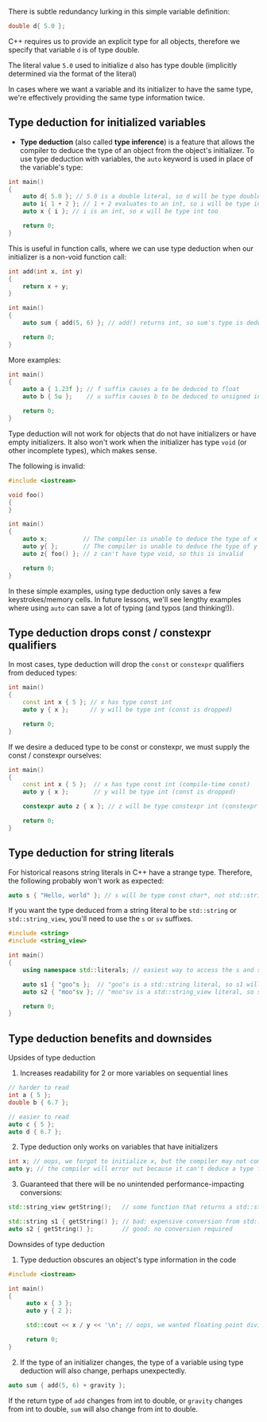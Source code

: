 There is subtle redundancy lurking in this simple variable definition:
```cpp
double d{ 5.0 };
```

C++ requires us to provide an explicit type for all objects, therefore we specify that variable `d` is of type double.

The literal value `5.0` used to initialize `d` also has type double (implicitly determined via the format of the literal)

In cases where we want a variable and its initializer to have the same type, we're effectively providing the same type information twice.

## Type deduction for initialized variables

- **Type deduction** (also called **type inference**) is a feature that allows the compiler to deduce the type of an object from the object's initializer. To use type deduction with variables, the `auto` keyword is used in place of the variable's type:

```cpp
int main()
{
    auto d{ 5.0 }; // 5.0 is a double literal, so d will be type double
    auto i{ 1 + 2 }; // 1 + 2 evaluates to an int, so i will be type int
    auto x { i }; // i is an int, so x will be type int too

    return 0;
}
```

This is useful in function calls, where we can use type deduction when our initializer is a non-void function call:

```cpp
int add(int x, int y)
{
    return x + y;
}

int main()
{
    auto sum { add(5, 6) }; // add() returns int, so sum's type is deduced to int

    return 0;
}
```

More examples:

```cpp
int main()
{
    auto a { 1.23f }; // f suffix causes a to be deduced to float
    auto b { 5u };    // u suffix causes b to be deduced to unsigned int

    return 0;
}
```

Type deduction will not work for objects that do not have initializers or have empty initializers. It also won't work when the initializer has type `void` (or other incomplete types), which makes sense.

The following is invalid:
```cpp
#include <iostream>

void foo()
{
}

int main()
{
    auto x;          // The compiler is unable to deduce the type of x
    auto y{ };       // The compiler is unable to deduce the type of y
    auto z{ foo() }; // z can't have type void, so this is invalid

    return 0;
}
```

In these simple examples, using type deduction only saves a few keystrokes/memory cells. In future lessons, we'll see lengthy examples where using `auto` can save a lot of typing (and typos (and thinking!)).

## Type deduction drops const / constexpr qualifiers

In most cases, type deduction will drop the `const` or `constexpr` qualifiers from deduced types:

```cpp
int main()
{
    const int x { 5 }; // x has type const int
    auto y { x };      // y will be type int (const is dropped)

    return 0;
}
```

If we desire a deduced type to be const or constexpr, we must supply the const / constexpr ourselves:

```cpp
int main()
{
    const int x { 5 };  // x has type const int (compile-time const)
    auto y { x };       // y will be type int (const is dropped)

    constexpr auto z { x }; // z will be type constexpr int (constexpr is reapplied)

    return 0;
}
```

## Type deduction for string literals

For historical reasons string literals in C++ have a strange type. Therefore, the following probably won't work as expected:

```cpp
auto s { "Hello, world" }; // s will be type const char*, not std::string
```


If you want the type deduced from a string literal to be `std::string` or `std::string_view`, you'll need to use the `s` or `sv` suffixes.

```cpp
#include <string>
#include <string_view>

int main()
{
    using namespace std::literals; // easiest way to access the s and sv suffixes

    auto s1 { "goo"s };  // "goo"s is a std::string literal, so s1 will be deduced as a std::string
    auto s2 { "moo"sv }; // "moo"sv is a std::string_view literal, so s2 will be deduced as a std::string_view

    return 0;
}
```

## Type deduction benefits and downsides
Upsides of type deduction
1. Increases readability for 2 or more variables on sequential lines

```cpp
// harder to read
int a { 5 };
double b { 6.7 };

// easier to read
auto c { 5 };
auto d { 6.7 };
```

2. Type deduction only works on variables that have initializers
```cpp
int x; // oops, we forgot to initialize x, but the compiler may not complain
auto y; // the compiler will error out because it can't deduce a type for y
```

3. Guaranteed that there will be no unintended performance-impacting conversions:
```cpp
std::string_view getString();   // some function that returns a std::string_view

std::string s1 { getString() }; // bad: expensive conversion from std::string_view to std::string (assuming you didn't want this)
auto s2 { getString() };        // good: no conversion required
```

Downsides of type deduction
1. Type deduction obscures an object's type information in the code
```cpp
#include <iostream>

int main()
{
     auto x { 3 };
     auto y { 2 };

     std::cout << x / y << '\n'; // oops, we wanted floating point division here

     return 0;
}
```

2. If the type of an initializer changes, the type of a variable using type deduction will also change, perhaps unexpectedly.

```cpp
auto sum { add(5, 6) + gravity };
```

If the return type of `add` changes from int to double, or `gravity` changes from int to double, `sum` will also change from int to double.


